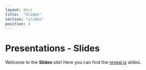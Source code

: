 ```yaml
---
layout: docs
title:  "Slides"
section: "slides"
position: 3
---
```


# Presentations - Slides

Welcome to the **Slides** site! Here you can find the [reveal.js] slides.

[reveal.js]: https://revealjs.com/#/
